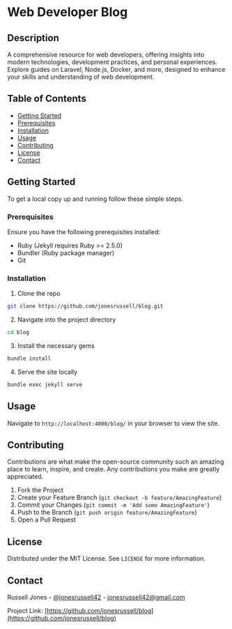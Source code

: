 # Web Developer Blog

## Description

A comprehensive resource for web developers, offering insights into modern technologies, development practices, and personal experiences. Explore guides on Laravel, Node.js, Docker, and more, designed to enhance your skills and understanding of web development.

## Table of Contents

- [Getting Started](#getting-started)
- [Prerequisites](#prerequisites)
- [Installation](#installation)
- [Usage](#usage)
- [Contributing](#contributing)
- [License](#license)
- [Contact](#contact)

## Getting Started

To get a local copy up and running follow these simple steps.

### Prerequisites

Ensure you have the following prerequisites installed:

- Ruby (Jekyll requires Ruby >= 2.5.0)
- Bundler (Ruby package manager)
- Git

### Installation

1. Clone the repo
```sh
git clone https://github.com/jonesrussell/blog.git
```

2. Navigate into the project directory
```sh
cd blog
```

3. Install the necessary gems
```sh
bundle install
```

4. Serve the site locally
```sh
bundle exec jekyll serve
```

## Usage

Navigate to `http://localhost:4000/blog/` in your browser to view the site.

## Contributing

Contributions are what make the open-source community such an amazing place to learn, inspire, and create. Any contributions you make are greatly appreciated.

1. Fork the Project
2. Create your Feature Branch (`git checkout -b feature/AmazingFeature`)
3. Commit your Changes (`git commit -m 'Add some AmazingFeature'`)
4. Push to the Branch (`git push origin feature/AmazingFeature`)
5. Open a Pull Request

## License

Distributed under the MIT License. See `LICENSE` for more information.

## Contact

Russell Jones - [@jonesrussell42](twitter.com/jonesrussell42) - jonesrussell42@gmail.com

Project Link: [https://github.com/jonesrussell/blog](https://github.com/jonesrussell/blog)
